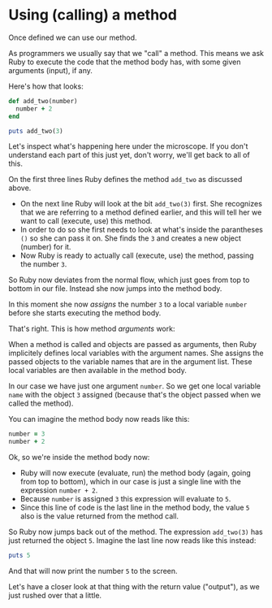 # Using (calling) a method

Once defined we can use our method.

As programmers we usually say that we "call" a method. This means we ask Ruby
to execute the code that the method body has, with some given arguments
(input), if any.

Here's how that looks:

```ruby
def add_two(number)
  number + 2
end

puts add_two(3)
```

Let's inspect what's happening here under the microscope. If you don't
understand each part of this just yet, don't worry, we'll get back to all of
this.

On the first three lines Ruby defines the method `add_two` as discussed above.

* On the next line Ruby will look at the bit `add_two(3)` first. She recognizes
  that we are referring to a method defined earlier, and this will tell her we
  want to call (execute, use) this method.
* In order to do so she first needs to look at what's inside the parantheses
  `()` so she can pass it on. She finds the `3` and creates a new object
  (number) for it.
* Now Ruby is ready to actually call (execute, use) the method, passing the
  number `3`.

So Ruby now deviates from the normal flow, which just goes from top to bottom
in our file. Instead she now jumps into the method body.

In this moment she now *assigns* the number `3` to a local variable `number`
before she starts executing the method body.

That's right. This is how method *arguments* work:

When a method is called and objects are passed as arguments, then Ruby
implicitely defines local variables with the argument names. She assigns the
passed objects to the variable names that are in the argument list. These local
variables are then available in the method body.

In our case we have just one argument `number`. So we get one local variable
`name` with the object `3` assigned (because that's the object passed when we
called the method).

You can imagine the method body now reads like this:

```ruby
number = 3
number + 2
```

Ok, so we're inside the method body now:

* Ruby will now execute (evaluate, run) the method body (again, going from top
  to bottom), which in our case is just a single line with the expression
  `number + 2`.
* Because `number` is assigned `3` this expression will evaluate to `5`.
* Since this line of code is the last line in the method body, the value `5`
  also is the value returned from the method call.

So Ruby now jumps back out of the method. The expression `add_two(3)` has just
returned the object `5`. Imagine the last line now reads like this instead:

```ruby
puts 5
```

And that will now print the number `5` to the screen.

Let's have a closer look at that thing with the return value ("output"), as
we just rushed over that a little.
